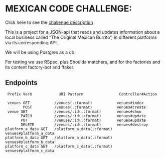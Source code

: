 # MEXICAN CODE CHALLENGE:

Click here to see the [challenge description](https://gist.github.com/davidrv/ec4e85f0579746ab2ebeb4590577ef58)


This is a project for a JSON-api that reads and updates information about a local business called “The Original Mexican Burrito”, in different platforms via its corresponding API.

We will be using Postgres as a db.

For testing we use RSpec, plus Shoulda matchers, and for the factories and its content factory-bot and ffaker.

## Endpoints

     Prefix Verb            URI Pattern                Controller#Action
     
     venues GET           /venues(.:format)           venues#index
            POST          /venues(.:format)           venues#create
     venue GET            /venues/:id(.:format)       venues#show
           PATCH          /venues/:id(.:format)       venues#update
           PUT            /venues/:id(.:format)       venues#update
           DELETE         /venues/:id(.:format)       venues#destroy
    platform_a_data GET   /platform_a_data(.:format)  venues#platform_a_data
    platform_b_data GET   /platform_b_data(.:format)  venues#platform_b_data
    platform_c_data GET   /platform_c_data(.:format)  venues#platform_c_data

